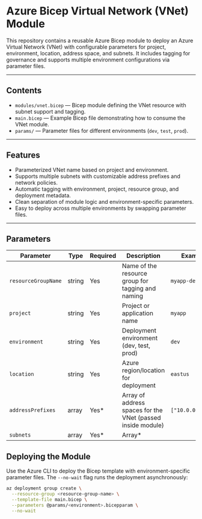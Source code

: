 # Azure Bicep Virtual Network (VNet) Module

This repository contains a reusable Azure Bicep module to deploy an Azure Virtual Network (VNet) with configurable parameters for project, environment, location, address space, and subnets. It includes tagging for governance and supports multiple environment configurations via parameter files.

---

## Contents

- `modules/vnet.bicep` — Bicep module defining the VNet resource with subnet support and tagging.  
- `main.bicep` — Example Bicep file demonstrating how to consume the VNet module.  
- `params/` — Parameter files for different environments (`dev`, `test`, `prod`).  

---

## Features

- Parameterized VNet name based on project and environment.  
- Supports multiple subnets with customizable address prefixes and network policies.  
- Automatic tagging with environment, project, resource group, and deployment metadata.  
- Clean separation of module logic and environment-specific parameters.  
- Easy to deploy across multiple environments by swapping parameter files.  

---

## Parameters

| Parameter          | Type   | Required | Description                                                     | Example             |
|--------------------|--------|----------|-----------------------------------------------------------------|---------------------|
| `resourceGroupName` | string | Yes      | Name of the resource group for tagging and naming               | `myapp-dev-rg`      |
| `project`          | string | Yes      | Project or application name                                     | `myapp`             |
| `environment`      | string | Yes      | Deployment environment (dev, test, prod)                       | `dev`               |
| `location`         | string | Yes      | Azure region/location for deployment                            | `eastus`            |
| `addressPrefixes`  | array  | Yes*     | Array of address spaces for the VNet (passed inside module)     | `["10.0.0.0/16"]`   |
| `subnets`          | array  | Yes*     | Array*


## Deploying the Module

Use the Azure CLI to deploy the Bicep template with environment-specific parameter files. The `--no-wait` flag runs the deployment asynchronously:

```bash
az deployment group create \
  --resource-group <resource-group-name> \
  --template-file main.bicep \
  --parameters @params/<environment>.bicepparam \
  --no-wait
